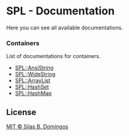 # SPL - Documentation

Here you can see all available documentations.

### Containers

List of documentations for containers.

- [SPL::AnsiString](./ansi_string.md)
- [SPL::WideString](./wide_string.md)
- [SPL::ArrayList](./array_list.md)
- [SPL::HashSet](./hash_set.md)
- [SPL::HashMap](./hash_map.md)

## License

[MIT &copy; Silas B. Domingos](https://balmante.eti.br)
